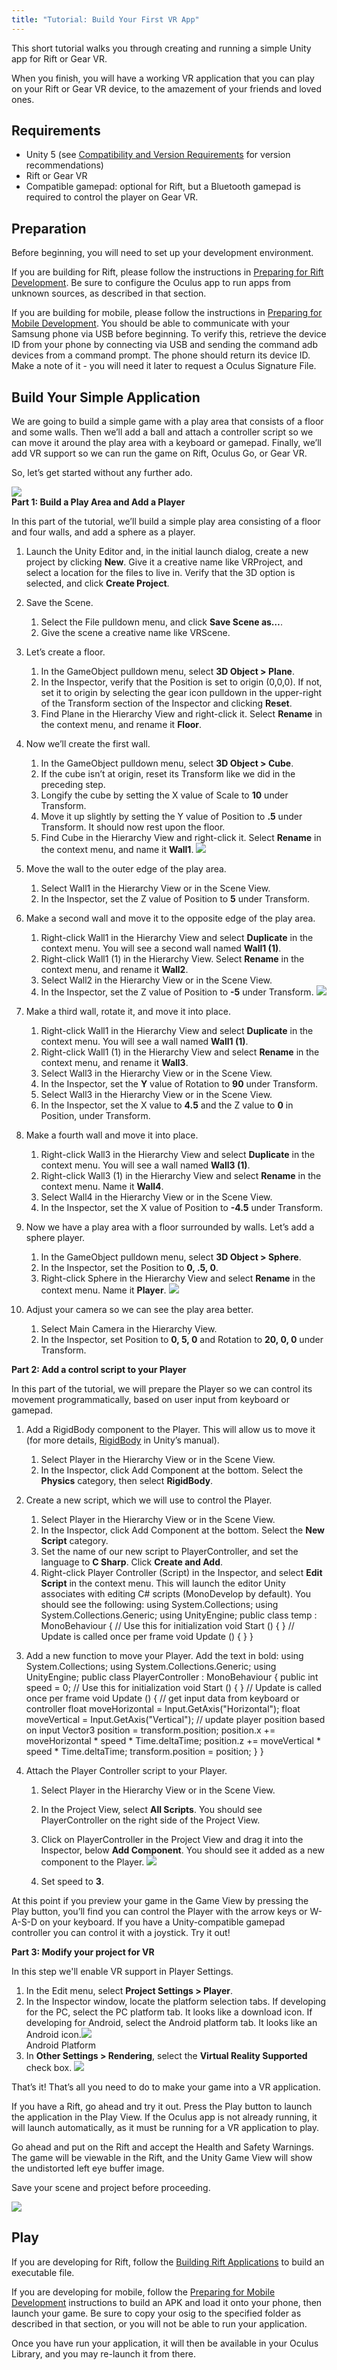 ```yaml
---
title: "Tutorial: Build Your First VR App"
---
```

This short tutorial walks you through creating and running a simple Unity app for Rift or Gear VR.

When you finish, you will have a working VR application that you can play on your Rift or Gear VR device, to the amazement of your friends and loved ones.

## Requirements

* Unity 5 (see [Compatibility and Version Requirements](/documentation/unity/latest/concepts/unity-req/ "This guide describes Unity Editor version recommendations and system requirements.") for version recommendations)
* Rift or Gear VR
* Compatible gamepad: optional for Rift, but a Bluetooth gamepad is required to control the player on Gear VR.
## Preparation

Before beginning, you will need to set up your development environment.

If you are building for Rift, please follow the instructions in [Preparing for Rift Development](/documentation/unity/latest/concepts/unity-pcprep/ "Unity 5 or later offers built-in Rift support. The Oculus SDK is not required."). Be sure to configure the Oculus app to run apps from unknown sources, as described in that section.

If you are building for mobile, please follow the instructions in [Preparing for Mobile Development](/documentation/unity/latest/concepts/unity-mobileprep/ "To prepare for Unity mobile development for Oculus Go and Samsung Gear VR, you must set up the Unity Editor for Android development and install the Android SDK. The Oculus Mobile SDK is not required."). You should be able to communicate with your Samsung phone via USB before beginning. To verify this, retrieve the device ID from your phone by connecting via USB and sending the command adb devices from a command prompt. The phone should return its device ID. Make a note of it - you will need it later to request a Oculus Signature File.

## Build Your Simple Application

We are going to build a simple game with a play area that consists of a floor and some walls. Then we’ll add a ball and attach a controller script so we can move it around the play area with a keyboard or gamepad. Finally, we’ll add VR support so we can run the game on Rift, Oculus Go, or Gear VR.

So, let’s get started without any further ado.

![](/images/documentation-unity-latest-concepts-unity-tutorial-0.png)  
**Part 1: Build a Play Area and Add a Player**

In this part of the tutorial, we’ll build a simple play area consisting of a floor and four walls, and add a sphere as a player.

1. Launch the Unity Editor and, in the initial launch dialog, create a new project by clicking **New**. Give it a creative name like VRProject, and select a location for the files to live in. Verify that the 3D option is selected, and click **Create Project**.
2. Save the Scene.
	1. Select the File pulldown menu, and click **Save Scene as…**.
	2. Give the scene a creative name like VRScene.

3. Let’s create a floor.
	1. In the GameObject pulldown menu, select **3D Object > Plane**.
	2. In the Inspector, verify that the Position is set to origin (0,0,0). If not, set it to origin by selecting the gear icon pulldown in the upper-right of the Transform section of the Inspector and clicking **Reset**.
	3. Find Plane in the Hierarchy View and right-click it. Select **Rename** in the context menu, and rename it **Floor**.

4. Now we’ll create the first wall.
	1. In the GameObject pulldown menu, select **3D Object > Cube**.
	2. If the cube isn’t at origin, reset its Transform like we did in the preceding step.
	3. Longify the cube by setting the X value of Scale to **10** under Transform.
	4. Move it up slightly by setting the Y value of Position to **.5** under Transform. It should now rest upon the floor.
	5. Find Cube in the Hierarchy View and right-click it. Select **Rename** in the context menu, and name it **Wall1**.
	![](/images/documentation-unity-latest-concepts-unity-tutorial-1.png)  

5. Move the wall to the outer edge of the play area.
	1. Select Wall1 in the Hierarchy View or in the Scene View.
	2. In the Inspector, set the Z value of Position to **5** under Transform.

6. Make a second wall and move it to the opposite edge of the play area.
	1. Right-click Wall1 in the Hierarchy View and select **Duplicate** in the context menu. You will see a second wall named **Wall1 (1)**.
	2. Right-click Wall1 (1) in the Hierarchy View. Select **Rename** in the context menu, and rename it **Wall2**.
	3. Select Wall2 in the Hierarchy View or in the Scene View.
	4. In the Inspector, set the Z value of Position to **-5** under Transform.
	![](/images/documentation-unity-latest-concepts-unity-tutorial-2.png)  

7. Make a third wall, rotate it, and move it into place.
	1. Right-click Wall1 in the Hierarchy View and select **Duplicate** in the context menu. You will see a wall named **Wall1 (1)**.
	2. Right-click Wall1 (1) in the Hierarchy View and select **Rename** in the context menu, and rename it **Wall3**.
	3. Select Wall3 in the Hierarchy View or in the Scene View.
	4. In the Inspector, set the **Y** value of Rotation to **90** under Transform.
	5. Select Wall3 in the Hierarchy View or in the Scene View.
	6. In the Inspector, set the X value to **4.5** and the Z value to **0** in Position, under Transform.

8. Make a fourth wall and move it into place.
	1. Right-click Wall3 in the Hierarchy View and select **Duplicate** in the context menu. You will see a wall named **Wall3 (1)**.
	2. Right-click Wall3 (1) in the Hierarchy View and select **Rename** in the context menu. Name it **Wall4**.
	3. Select Wall4 in the Hierarchy View or in the Scene View.
	4. In the Inspector, set the X value of Position to **-4.5** under Transform.

9. Now we have a play area with a floor surrounded by walls. Let’s add a sphere player.
	1. In the GameObject pulldown menu, select **3D Object > Sphere**.
	2. In the Inspector, set the Position to **0, .5, 0**.
	3. Right-click Sphere in the Hierarchy View and select **Rename** in the context menu. Name it **Player**.
	![](/images/documentation-unity-latest-concepts-unity-tutorial-3.png)  

10. Adjust your camera so we can see the play area better.
	1. Select Main Camera in the Hierarchy View.
	2. In the Inspector, set Position to **0, 5, 0** and Rotation to **20, 0, 0** under Transform.

**Part 2: Add a control script to your Player**

In this part of the tutorial, we will prepare the Player so we can control its movement programmatically, based on user input from keyboard or gamepad.

1. Add a RigidBody component to the Player. This will allow us to move it (for more details, [RigidBody](https://docs.unity3d.com/Manual/RigidbodiesOverview.html) in Unity’s manual).
	1. Select Player in the Hierarchy View or in the Scene View.
	2. In the Inspector, click Add Component at the bottom. Select the **Physics** category, then select **RigidBody**.

2. Create a new script, which we will use to control the Player.
	1. Select Player in the Hierarchy View or in the Scene View.
	2. In the Inspector, click Add Component at the bottom. Select the **New Script** category.
	3. Set the name of our new script to PlayerController, and set the language to **C Sharp**. Click **Create and Add**.
	4. Right-click Player Controller (Script) in the Inspector, and select **Edit Script** in the context menu. This will launch the editor Unity associates with editing C# scripts (MonoDevelop by default). You should see the following:  using System.Collections; using System.Collections.Generic; using UnityEngine; public class temp : MonoBehaviour { // Use this for initialization void Start () { } // Update is called once per frame void Update () { } }

3. Add a new function to move your Player. Add the text in bold:  using System.Collections; using System.Collections.Generic; using UnityEngine; public class PlayerController : MonoBehaviour { public int speed = 0; // Use this for initialization void Start () { } // Update is called once per frame void Update () { // get input data from keyboard or controller float moveHorizontal = Input.GetAxis("Horizontal"); float moveVertical = Input.GetAxis("Vertical"); // update player position based on input Vector3 position = transform.position; position.x += moveHorizontal * speed * Time.deltaTime; position.z += moveVertical * speed * Time.deltaTime; transform.position = position; } }
4. Attach the Player Controller script to your Player.
	1. Select Player in the Hierarchy View or in the Scene View.
	2. In the Project View, select **All Scripts**. You should see PlayerController on the right side of the Project View.
	3. Click on PlayerController in the Project View and drag it into the Inspector, below **Add Component**. You should see it added as a new component to the Player. ![](/images/documentation-unity-latest-concepts-unity-tutorial-4.png)  

	4. Set speed to **3**.

At this point if you preview your game in the Game View by pressing the Play button, you’ll find you can control the Player with the arrow keys or W-A-S-D on your keyboard. If you have a Unity-compatible gamepad controller you can control it with a joystick. Try it out!

**Part 3: Modify your project for VR**

In this step we'll enable VR support in Player Settings.

1. In the Edit menu, select **Project Settings > Player**.
2. In the Inspector window, locate the platform selection tabs. If developing for the PC, select the PC platform tab. It looks like a download icon. If developing for Android, select the Android platform tab. It looks like an Android icon.![](/images/documentation-unity-latest-concepts-unity-tutorial-5.png)  
Android Platform
3. In **Other Settings > Rendering**, select the **Virtual Reality Supported** check box. ![](/images/documentation-unity-latest-concepts-unity-tutorial-6.png)  

That’s it! That’s all you need to do to make your game into a VR application.

If you have a Rift, go ahead and try it out. Press the Play button to launch the application in the Play View. If the Oculus app is not already running, it will launch automatically, as it must be running for a VR application to play.

Go ahead and put on the Rift and accept the Health and Safety Warnings. The game will be viewable in the Rift, and the Unity Game View will show the undistorted left eye buffer image.

Save your scene and project before proceeding.

![](/images/documentation-unity-latest-concepts-unity-tutorial-7.png)  
## Play

If you are developing for Rift, follow the [Building Rift Applications](/documentation/unity/latest/concepts/unity-build-pc/ "This section describes the steps necessary for building Rift apps in Unity.") to build an executable file.

If you are developing for mobile, follow the [Preparing for Mobile Development](/documentation/unity/latest/concepts/unity-mobileprep/ "To prepare for Unity mobile development for Oculus Go and Samsung Gear VR, you must set up the Unity Editor for Android development and install the Android SDK. The Oculus Mobile SDK is not required.") instructions to build an APK and load it onto your phone, then launch your game. Be sure to copy your osig to the specified folder as described in that section, or you will not be able to run your application.

Once you have run your application, it will then be available in your Oculus Library, and you may re-launch it from there.
